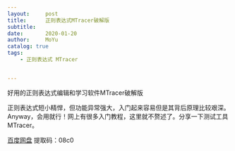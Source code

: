 ```yaml
---
layout:     post
title:      正则表达式MTracer破解版
subtitle:   
date:       2020-01-20
author:     MoYu
catalog: true
tags:
    - 正则表达式 MTracer


---
```


<!-- MarkdownTOC -->

好用的正则表达式编辑和学习软件MTracer破解版

正则表达式短小精悍，但功能异常强大，入门起来容易但是其背后原理比较艰深。Anyway，会用就行！网上有很多入门教程，这里就不赘述了。分享一下测试工具MTracer。













[百度网盘](https://pan.baidu.com/s/1ukty5WHEFcmxOwCfNZFkgw )
提取码：08c0

